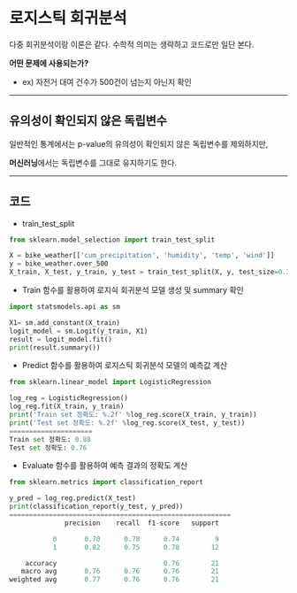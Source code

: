 # 로지스틱 회귀분석

다중 회귀분석이랑 이론은 같다. 수학적 의미는 생략하고 코드로만 일단 본다.

**어떤 문제에 사용되는가?**

- ex) 자전거 대여 건수가 500건이 넘는지 아닌지 확인

---

## 유의성이 확인되지 않은 독립변수

일반적인 통계에서는 p-value의 유의성이 확인되지 않은 독립변수를 제외하지만, 

**머신러닝**에서는 독립변수를 그대로 유지하기도 한다.

---

## 코드

- train_test_split

```python
from sklearn.model_selection import train_test_split

X = bike_weather[['cum_precipitation', 'humidity', 'temp', 'wind']]
y = bike_weather.over_500
X_train, X_test, y_train, y_test = train_test_split(X, y, test_size=0.3, random_state=123)
```

- Train 함수를 활용하여 로지싁 회귀분석 모델 생성 및 summary 확인

```py
import statsmodels.api as sm

X1= sm.add_constant(X_train)
logit_model = sm.Logit(y_train, X1)
result = logit_model.fit()
print(result.summary())
```

- Predict 함수를 활용하여 로지스틱 회귀분석 모델의 예측값 계산

```python
from sklearn.linear_model import LogisticRegression

log_reg = LogisticRegression()
log_reg.fit(X_train, y_train)
print('Train set 정확도: %.2f' %log_reg.score(X_train, y_train))
print('Test set 정확도: %.2f' %log_reg.score(X_test, y_test))
=====================
Train set 정확도: 0.88
Test set 정확도: 0.76
```

- Evaluate 함수를 활용하여 예측 결과의 정확도 계산

```python
from sklearn.metrics import classification_report

y_pred = log_reg.predict(X_test)
print(classification_report(y_test, y_pred))
========================================================
              precision    recall  f1-score   support

           0       0.70      0.78      0.74         9
           1       0.82      0.75      0.78        12

    accuracy                           0.76        21
   macro avg       0.76      0.76      0.76        21
weighted avg       0.77      0.76      0.76        21
```

